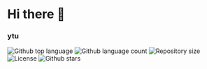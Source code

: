 <h1>Hi there 👋</h1>

<h3>ytu</h3>
<p>
  <img alt="Github top language" src="https://img.shields.io/badge/adobe%20photoshop-%2331A8FF.svg?style=for-the-badge&logo=adobe%20photoshop&logoColor=white">

  <img alt="Github language count" src="https://img.shields.io/badge/blender-%23F5792A.svg?style=for-the-badge&logo=blender&logoColor=white">

  <img alt="Repository size" src="https://img.shields.io/badge/figma-%23F24E1E.svg?style=for-the-badge&logo=figma&logoColor=white">

  <img alt="License" src="https://img.shields.io/badge/chart.js-F5788D.svg?style=for-the-badge&logo=chart.js&logoColor=white">

  <img alt="Github stars" src="https://img.shields.io/badge/GULP-%23CF4647.svg?style=for-the-badge&logo=gulp&logoColor=white" />

  <img alt="" src="https://img.shields.io/badge/NPM-%23CB3837.svg?style=for-the-badge&logo=npm&logoColor=white" />

  <img alt="" src="https://img.shields.io/badge/SASS-hotpink.svg?style=for-the-badge&logo=SASS&logoColor=white" />
  <img alt="" src="https://img.shields.io/badge/threejs-black?style=for-the-badge&logo=three.js&logoColor=white" />
  <img alt="" src="https://img.shields.io/badge/vite-%23646CFF.svg?style=for-the-badge&logo=vite&logoColor=white" />
  <img alt="" src="https://img.shields.io/badge/vuejs-%2335495e.svg?style=for-the-badge&logo=vuedotjs&logoColor=%234FC08D" />
  <img alt="" src="https://img.shields.io/badge/webpack-%238DD6F9.svg?style=for-the-badge&logo=webpack&logoColor=black" />
  <img alt="" src="https://img.shields.io/badge/Visual%20Studio%20Code-0078d7.svg?style=for-the-badge&logo=visual-studio-code&logoColor=white" />
  <img alt="" src="https://img.shields.io/badge/css3-%231572B6.svg?style=for-the-badge&logo=css3&logoColor=white" />
  <img alt="" src="https://img.shields.io/badge/html5-%23E34F26.svg?style=for-the-badge&logo=html5&logoColor=white" />
  <img alt="" src="https://img.shields.io/badge/javascript-%23323330.svg?style=for-the-badge&logo=javascript&logoColor=%23F7DF1E" />
  <img alt="" src="https://img.shields.io/badge/git-%23F05033.svg?style=for-the-badge&logo=git&logoColor=white" />
  <img alt="" src="https://img.shields.io/badge/github-%23121011.svg?style=for-the-badge&logo=github&logoColor=white" />
</p>
